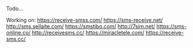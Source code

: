 Todo...

Working on:
https://receive-smss.com/
https://sms-receive.net/
http://sms.sellaite.com/
https://smstibo.com/
http://7sim.net/
https://sms-online.co/
http://receivesms.cc/
https://miracletele.com/
https://receive-sms.cc/